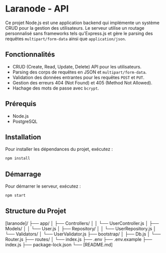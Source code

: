 # Laranode - API

Ce projet Node.js est une application backend qui implémente un système CRUD pour la gestion des utilisateurs. Le serveur utilise un routage personnalisé sans frameworks tels qu'Express.js et gère le parsing des requêtes `multipart/form-data` ainsi que `application/json`.

## Fonctionnalités

- CRUD (Create, Read, Update, Delete) API pour les utilisateurs.
- Parsing des corps de requêtes en JSON et `multipart/form-data`.
- Validation des données entrantes pour les requêtes `POST` et `PUT`.
- Gestion des erreurs 404 (Not Found) et 405 (Method Not Allowed).
- Hachage des mots de passe avec `bcrypt`.

## Prérequis

- Node.js
- PostgreSQL

## Installation

Pour installer les dépendances du projet, exécutez :

```bash
npm install
```

## Démarrage
Pour démarrer le serveur, exécutez :

```bash
npm start
```

## Structure du Projet

[laranode]/
├── app/
│   ├── Controllers/
│   │   └── UserController.js
│   ├── Models/
│   │   └── User.js
│   ├── Repository/
│   │   └── UserRepository.js
│   └── Validators/
│       └── UserValidator.js
├── bootstrap/
│   ├── Db.js
│   └── Router.js
├── routes/
│   └── index.js
├── .env
├── .env.example
├── index.js
├── package-lock.json
└── [README.md]

